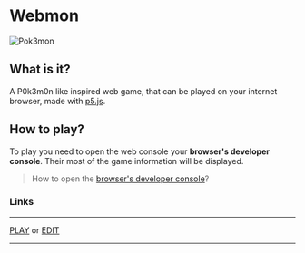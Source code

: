 # Webmon

![Pok3mon](https://wallpapercave.com/wp/wp2860854.jpg)

## What is it?
A P0k3m0n like inspired web game, that can be played on your internet browser, made with [p5.js](https://p5js.org/download/support.html).

## How to play?
To play you need to open the web console your __browser's developer console__. Their most of the game information will be displayed.
> How to open the [browser's developer console](https://balsamiq.com/support/faqs/browserconsole/#:~:text=To%20open%20the%20developer%20console,(on%20Windows%2FLinux).)?

### Links
---

[PLAY](https://preview.p5js.org/DeathNotePad/present/utKTxnODO) or [EDIT](https://editor.p5js.org/DeathNotePad/sketches/utKTxnODO)

---
